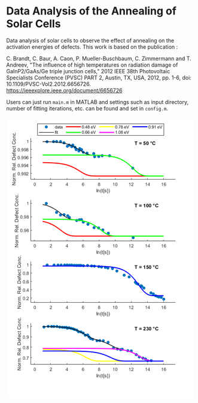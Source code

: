 # Data Analysis of the Annealing of Solar Cells

Data analysis of solar cells to observe the effect of annealing on the activation energies of defects. This work is based on the publication : 

C. Brandt, C. Baur, A. Caon, P. Mueller-Buschbaum, C. Zimmermann and T. Andreev, "The influence of high temperatures on radiation damage of GaInP2/GaAs/Ge triple junction cells," 2012 IEEE 38th Photovoltaic Specialists Conference (PVSC) PART 2, Austin, TX, USA, 2012, pp. 1-6, doi: 10.1109/PVSC-Vol2.2012.6656726.
https://ieeexplore.ieee.org/document/6656726

Users can just run `main.m` in MATLAB and settings such as input directory, number of fitting iterations, etc. can be found and set in `config.m`.

![Alt text](images/example_result.png "Optional title")
